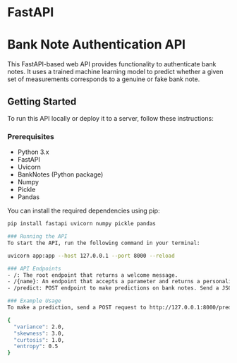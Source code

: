 # FastAPI
# Bank Note Authentication API

This FastAPI-based web API provides functionality to authenticate bank notes. It uses a trained machine learning model to predict whether a given set of measurements corresponds to a genuine or fake bank note.

## Getting Started

To run this API locally or deploy it to a server, follow these instructions:

### Prerequisites

- Python 3.x
- FastAPI
- Uvicorn
- BankNotes (Python package)
- Numpy
- Pickle
- Pandas

You can install the required dependencies using pip:

```bash
pip install fastapi uvicorn numpy pickle pandas

### Running the API
To start the API, run the following command in your terminal:

uvicorn app:app --host 127.0.0.1 --port 8000 --reload

### API Endpoints
- /: The root endpoint that returns a welcome message.
- /{name}: An endpoint that accepts a parameter and returns a personalized message.
- /predict: POST endpoint to make predictions on bank notes. Send a JSON object with measurements (variance, skewness, curtosis, entropy) to get a prediction.

### Example Usage
To make a prediction, send a POST request to http://127.0.0.1:8000/predict with JSON data like this:

{
  "variance": 2.0,
  "skewness": 3.0,
  "curtosis": 1.0,
  "entropy": 0.5
}
